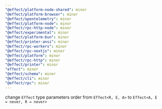 ```yaml
---
"@effect/platform-node-shared": minor
"@effect/platform-browser": minor
"@effect/opentelemetry": minor
"@effect/platform-node": minor
"@effect/rpc-http-node": minor
"@effect/experimental": minor
"@effect/platform-bun": minor
"@effect/printer-ansi": minor
"@effect/rpc-workers": minor
"@effect/rpc-nextjs": minor
"@effect/platform": minor
"@effect/rpc-http": minor
"@effect/printer": minor
"effect": minor
"@effect/schema": minor
"@effect/cli": minor
"@effect/rpc": minor
---
```


change `Effect` type parameters order from `Effect<R, E, A>` to `Effect<A, E = never, R = never>`
